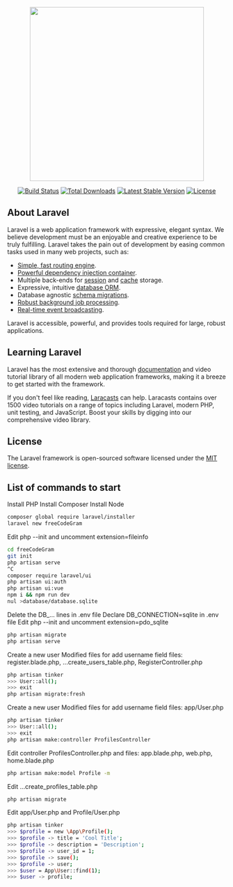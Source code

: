 <p align="center"><img src="https://res.cloudinary.com/dtfbvvkyp/image/upload/v1566331377/laravel-logolockup-cmyk-red.svg" width="400"></p>

<p align="center">
<a href="https://travis-ci.org/laravel/framework"><img src="https://travis-ci.org/laravel/framework.svg" alt="Build Status"></a>
<a href="https://packagist.org/packages/laravel/framework"><img src="https://poser.pugx.org/laravel/framework/d/total.svg" alt="Total Downloads"></a>
<a href="https://packagist.org/packages/laravel/framework"><img src="https://poser.pugx.org/laravel/framework/v/stable.svg" alt="Latest Stable Version"></a>
<a href="https://packagist.org/packages/laravel/framework"><img src="https://poser.pugx.org/laravel/framework/license.svg" alt="License"></a>
</p>

## About Laravel

Laravel is a web application framework with expressive, elegant syntax. We believe development must be an enjoyable and creative experience to be truly fulfilling. Laravel takes the pain out of development by easing common tasks used in many web projects, such as:

-   [Simple, fast routing engine](https://laravel.com/docs/routing).
-   [Powerful dependency injection container](https://laravel.com/docs/container).
-   Multiple back-ends for [session](https://laravel.com/docs/session) and [cache](https://laravel.com/docs/cache) storage.
-   Expressive, intuitive [database ORM](https://laravel.com/docs/eloquent).
-   Database agnostic [schema migrations](https://laravel.com/docs/migrations).
-   [Robust background job processing](https://laravel.com/docs/queues).
-   [Real-time event broadcasting](https://laravel.com/docs/broadcasting).

Laravel is accessible, powerful, and provides tools required for large, robust applications.

## Learning Laravel

Laravel has the most extensive and thorough [documentation](https://laravel.com/docs) and video tutorial library of all modern web application frameworks, making it a breeze to get started with the framework.

If you don't feel like reading, [Laracasts](https://laracasts.com) can help. Laracasts contains over 1500 video tutorials on a range of topics including Laravel, modern PHP, unit testing, and JavaScript. Boost your skills by digging into our comprehensive video library.

## License

The Laravel framework is open-sourced software licensed under the [MIT license](https://opensource.org/licenses/MIT).

## List of commands to start

Install PHP
Install Composer
Install Node

```sh
composer global require laravel/installer
laravel new freeCodeGram
```

Edit php --init and uncomment extension=fileinfo

```sh
cd freeCodeGram
git init
php artisan serve
^C
composer require laravel/ui
php artisan ui:auth
php artisan ui:vue
npm i && npm run dev
nul >database/database.sqlite
```

Delete the DB\_... lines in .env file
Declare DB_CONNECTION=sqlite in .env file
Edit php --init and uncomment extension=pdo_sqlite

```sh
php artisan migrate
php artisan serve
```

Create a new user
Modified files for add username field
files: register.blade.php, ...create_users_table.php, RegisterController.php

```sh
php artisan tinker
>>> User::all();
>>> exit
php artisan migrate:fresh
```

Create a new user
Modified files for add username field
files: app/User.php

```sh
php artisan tinker
>>> User::all();
>>> exit
php artisan make:controller ProfilesController
```

Edit controller ProfilesController.php and files: app.blade.php, web.php, home.blade.php

```sh
php artisan make:model Profile -m
```

Edit ...create_profiles_table.php

```sh
php artisan migrate
```

Edit app/User.php and Profile/User.php

```sh
php artisan tinker
>>> $profile = new \App\Profile();
>>> $profile -> title = 'Cool Title';
>>> $profile -> description = 'Description';
>>> $profile -> user_id = 1;
>>> $profile -> save();
>>> $profile -> user;
>>> $user = App\User::find(1);
>>> $user -> profile;
```
